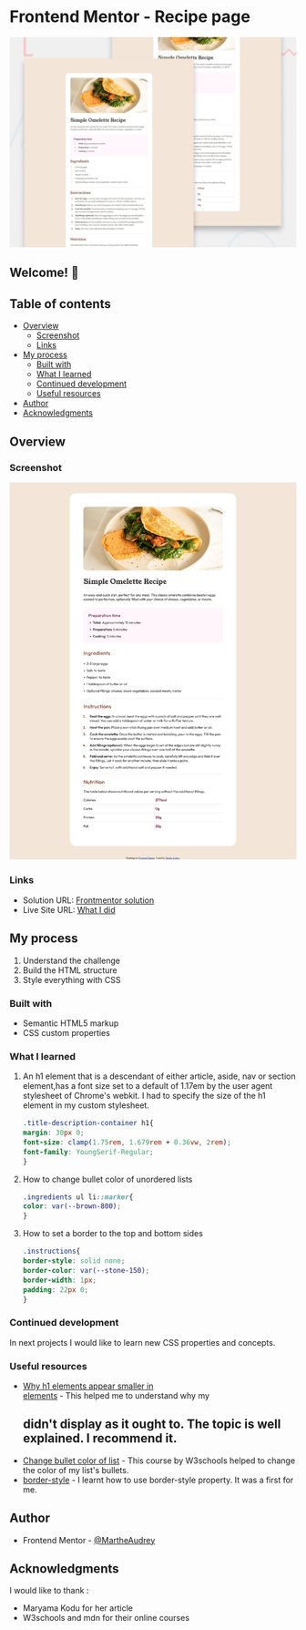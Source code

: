 # Frontend Mentor - Recipe page

![Design preview for the Recipe page coding challenge](./preview.jpg)

## Welcome! 👋

## Table of contents

- [Overview](#overview)
  - [Screenshot](#screenshot)
  - [Links](#links)
- [My process](#my-process)
  - [Built with](#built-with)
  - [What I learned](#what-i-learned)
  - [Continued development](#continued-development)
  - [Useful resources](#useful-resources)
- [Author](#author)
- [Acknowledgments](#acknowledgments)

## Overview

### Screenshot

![Recipe page screenshot](/recipe_project-screenshot.png)

### Links

- Solution URL: [Frontmentor solution](https://www.frontendmentor.io/challenges/recipe-page-KiTsR8QQKm)
- Live Site URL: [What I did](https://martheaudrey.github.io/recipe_page/)

## My process

1. Understand the challenge
2. Build the HTML structure
3. Style everything with CSS

### Built with

- Semantic HTML5 markup
- CSS custom properties


### What I learned

1. An h1 element that is a descendant of either article, aside, nav or section element,has a font size set to a default of 1.17em by the user agent stylesheet of Chrome's webkit. I had to specify the size of the h1 element in my custom stylesheet.

    ```css
    .title-description-container h1{
    margin: 30px 0;
    font-size: clamp(1.75rem, 1.679rem + 0.36vw, 2rem);
    font-family: YoungSerif-Regular;
    }
    ```
2. How to change bullet color of unordered lists

    ```css
    .ingredients ul li::marker{
    color: var(--brown-800);
    }
    ```

3. How to set a border to the top and bottom sides

     ```css
    .instructions{
    border-style: solid none;
    border-color: var(--stone-150);
    border-width: 1px;
    padding: 22px 0;
    }
    ```

### Continued development

In next projects I would like to learn new CSS properties and concepts.

### Useful resources

- [Why h1 elements appear smaller in <section> elements](https://maryamakodu.hashnode.dev/why-h1-elements-appear-smaller-in-section-elements) - This helped me to understand why my <h1> didn't display as it ought to. The topic is well explained. I recommend it.
- [Change bullet color of list](https://www.w3schools.com/HOWTO/howto_css_bullet_color.asp) - This course by W3schools helped to change the color of my list's bullets.
- [border-style](https://developer.mozilla.org/en-US/docs/Web/CSS/border-style#values) - I learnt how to use border-style property. It was a first for me.


## Author

- Frontend Mentor - [@MartheAudrey](https://www.frontendmentor.io/profile/MartheAudrey)


## Acknowledgments

I would like to thank :
- Maryama Kodu for her article
- W3schools and mdn for their online courses
